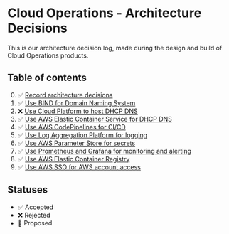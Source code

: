 # Cloud Operations - Architecture Decisions

This is our architecture decision log, made during the design and build of Cloud Operations products.

## Table of contents
0. ✅ [Record architecture decisions](000-record-architecture-decisions.md)
1. ✅ [Use BIND for Domain Naming System](001-use-bind-for-device-domain-naming-system.md)
2. ❌ [Use Cloud Platform to host DHCP DNS](002-use-cloud-platform-to-host-dhcp-dns.md)
3. ✅  [Use AWS Elastic Container Service for DHCP DNS](003-use-aws-elastic-container-service-for-dhcp-dns.md)
4. ✅ [Use AWS CodePipelines for CI/CD](004-use-aws-codepiplines-for-cicd.md)
5.  ✅ [Use Log Aggregation Platform for logging](005-use-log-aggregration-platform-for-logging.md)
6.  ✅ [Use AWS Parameter Store for secrets](006-use-aws-parameter-store-for-secrets.md)
7.  ✅ [Use Prometheus and Grafana for monitoring and alerting](007-use-prometheus-and-grafana-for-metrics-alerting.md)
8.  ✅ [Use AWS Elastic Container Registry](008-use-aws-elastic-container-registry.md)
9.  ✅ [Use AWS SSO for AWS account access](009-use-aws-sso-for-aws-account-access.md)

## Statuses
- ✅ Accepted
- ❌ Rejected
- 🤔 Proposed
